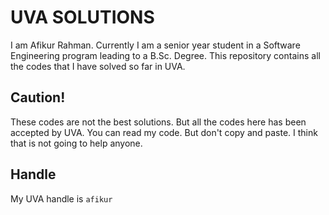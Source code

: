 # UVA SOLUTIONS

I am Afikur Rahman. Currently I am a senior year student in a Software Engineering program leading to a B.Sc. Degree. This repository contains all the codes that I have solved so far in UVA.

## Caution!

These codes are not the best solutions. But all the codes here has been accepted by UVA. You can read my code. But don't copy and paste. I think that is not going to help anyone.

## Handle

My UVA handle is `afikur`